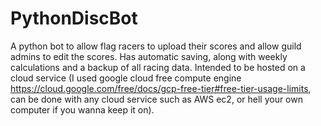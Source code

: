 # PythonDiscBot
A python bot to allow flag racers to upload their scores and allow guild admins to edit the scores.  Has automatic saving, along with weekly calculations and a backup of all racing data.
Intended to be hosted on a cloud service (I used google cloud free compute engine https://cloud.google.com/free/docs/gcp-free-tier#free-tier-usage-limits, can be done with any cloud service such as AWS ec2, or hell your own computer if you wanna keep it on).
